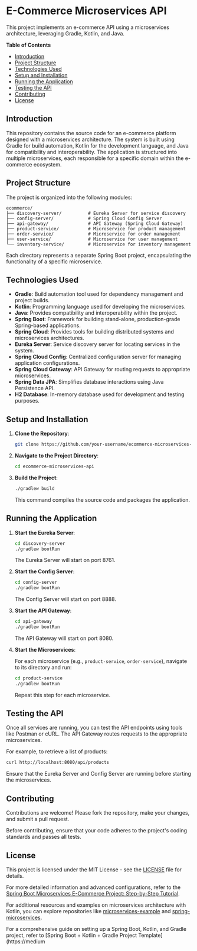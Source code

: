 # E-Commerce Microservices API

This project implements an e-commerce API using a microservices architecture, leveraging Gradle, Kotlin, and Java.

**Table of Contents**

- [Introduction](#introduction)
- [Project Structure](#project-structure)
- [Technologies Used](#technologies-used)
- [Setup and Installation](#setup-and-installation)
- [Running the Application](#running-the-application)
- [Testing the API](#testing-the-api)
- [Contributing](#contributing)
- [License](#license)

## Introduction

This repository contains the source code for an e-commerce platform designed with a microservices architecture. The system is built using Gradle for build automation, Kotlin for the development language, and Java for compatibility and interoperability. The application is structured into multiple microservices, each responsible for a specific domain within the e-commerce ecosystem.

## Project Structure

The project is organized into the following modules:

```
ecommerce/
├── discovery-server/          # Eureka Server for service discovery
├── config-server/             # Spring Cloud Config Server
├── api-gateway/               # API Gateway (Spring Cloud Gateway)
├── product-service/           # Microservice for product management
├── order-service/             # Microservice for order management
├── user-service/              # Microservice for user management
└── inventory-service/         # Microservice for inventory management
```

Each directory represents a separate Spring Boot project, encapsulating the functionality of a specific microservice.

## Technologies Used

- **Gradle**: Build automation tool used for dependency management and project builds.
- **Kotlin**: Programming language used for developing the microservices.
- **Java**: Provides compatibility and interoperability within the project.
- **Spring Boot**: Framework for building stand-alone, production-grade Spring-based applications.
- **Spring Cloud**: Provides tools for building distributed systems and microservices architectures.
- **Eureka Server**: Service discovery server for locating services in the system.
- **Spring Cloud Config**: Centralized configuration server for managing application configurations.
- **Spring Cloud Gateway**: API Gateway for routing requests to appropriate microservices.
- **Spring Data JPA**: Simplifies database interactions using Java Persistence API.
- **H2 Database**: In-memory database used for development and testing purposes.

## Setup and Installation

1. **Clone the Repository**:

   ```bash
   git clone https://github.com/your-username/ecommerce-microservices-api.git
   ```

2. **Navigate to the Project Directory**:

   ```bash
   cd ecommerce-microservices-api
   ```

3. **Build the Project**:

   ```bash
   ./gradlew build
   ```

   This command compiles the source code and packages the application.

## Running the Application

1. **Start the Eureka Server**:

   ```bash
   cd discovery-server
   ./gradlew bootRun
   ```

   The Eureka Server will start on port 8761.

2. **Start the Config Server**:

   ```bash
   cd config-server
   ./gradlew bootRun
   ```

   The Config Server will start on port 8888.

3. **Start the API Gateway**:

   ```bash
   cd api-gateway
   ./gradlew bootRun
   ```

   The API Gateway will start on port 8080.

4. **Start the Microservices**:

   For each microservice (e.g., `product-service`, `order-service`), navigate to its directory and run:

   ```bash
   cd product-service
   ./gradlew bootRun
   ```

   Repeat this step for each microservice.

## Testing the API

Once all services are running, you can test the API endpoints using tools like Postman or cURL. The API Gateway routes requests to the appropriate microservices.

For example, to retrieve a list of products:

```bash
curl http://localhost:8080/api/products
```

Ensure that the Eureka Server and Config Server are running before starting the microservices.

## Contributing

Contributions are welcome! Please fork the repository, make your changes, and submit a pull request.

Before contributing, ensure that your code adheres to the project's coding standards and passes all tests.

## License

This project is licensed under the MIT License - see the [LICENSE](LICENSE) file for details.

For more detailed information and advanced configurations, refer to the [Spring Boot Microservices E-Commerce Project: Step-by-Step Tutorial](https://rameshfadatare.medium.com/in-this-tutorial-we-will-create-a-simple-e-commerce-application-using-a-microservices-architecture-a51214921faa).

For additional resources and examples on microservices architecture with Kotlin, you can explore repositories like [microservices-example](https://github.com/rkudryashov/microservices-example) and [spring-microservices](https://github.com/ElinaValieva/spring-microservices).

For a comprehensive guide on setting up a Spring Boot, Kotlin, and Gradle project, refer to [Spring Boot + Kotlin + Gradle Project Template](https://medium 
